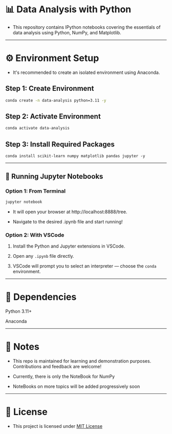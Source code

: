 # 📊 Data Analysis with Python

- This repository contains IPython notebooks covering the essentials of data analysis using Python, NumPy, and Matplotlib.

---

# ⚙️ Environment Setup

- It's recommended to create an isolated environment using Anaconda.

## Step 1: Create Environment

```Bash
conda create -n data-analysis python=3.11 -y
```

## Step 2: Activate Environment
```Bash
conda activate data-analysis
```

## Step 3: Install Required Packages

```
conda install scikit-learn numpy matplotlib pandas jupyter -y
```

---

## 📓 Running Jupyter Notebooks

### Option 1: From Terminal

```Bash
jupyter notebook
```

- It will open your browser at http://localhost:8888/tree.
  
- Navigate to the desired .ipynb file and start running!

### Option 2: With VSCode

1. Install the Python and Jupyter extensions in VSCode.


2. Open any `.ipynb` file directly.


3. VSCode will prompt you to select an interpreter — choose the `conda` environment.

---

# 📌 Dependencies

Python 3.11+

Anaconda

---

# 🧠 Notes

- This repo is maintained for learning and demonstration purposes. Contributions and feedback are welcome!

- Currently, there is only the NoteBook for NumPy

- NoteBooks on more topics will be added progressively soon
  
---

# 🔗 License

- This project is licensed under [MIT License](./LICENSE)
